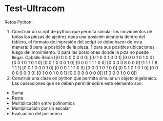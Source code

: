# Test-Ultracom
Retos Python:
1) Construir un script de python que permita simular los movimientos de todas las
piezas de ajedrez dada una posición aleatoria dentro del tablero, el formato de
impresión del script se debe hacer de esta manera:
8 para la posición de la pieza.
1 para sus posibles ubicaciones luego del movimiento.
0 para las posiciones donde la piza no puede llegar.
Caballo Reina
[[0 0 0 0 0 0 0 0] [[0 1 0 0 1 0 0 1]
[0 0 0 1 0 1 0 0] [0 0 1 0 1 0 1 0]
[0 0 1 0 0 0 1 0] [0 0 0 1 1 1 0 0]
[0 0 0 0 8 0 0 0] [1 1 1 1 8 1 1 1]
[0 0 1 0 0 0 1 0] [0 0 0 1 1 1 0 0]
[0 0 0 1 0 1 0 0] [0 0 1 0 1 0 1 0]
[0 0 0 0 0 0 0 0] [0 1 0 0 1 0 0 1]
[0 0 0 0 0 0 0 0]] [1 0 0 0 1 0 0 0]]
2) Construir una clase en python que permita simular un objeto algebraico.
Las operaciones que se deben permitir sobre este elemento son:
- Suma
- Resta
- Multiplicación entre polinomios
- Multiplicación por un escalar
- Evaluación del polinomio

